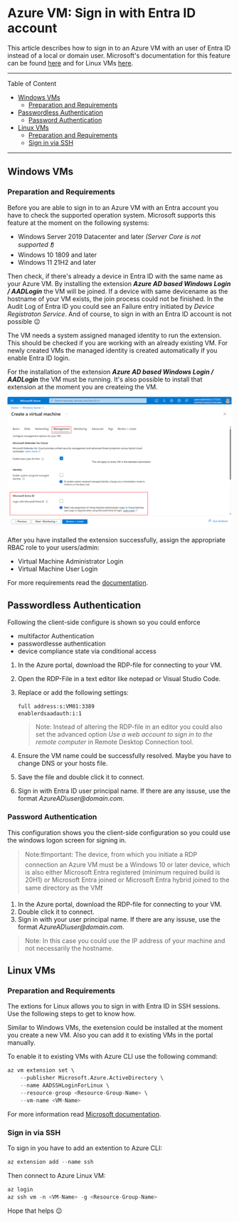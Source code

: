 # Azure VM: Sign in with Entra ID account

This article describes how to sign in to an Azure VM with an user of Entra ID instead of a local or domain user. Microsoft's documentation for this feature can be found [here](https://learn.microsoft.com/en-us/entra/identity/devices/howto-vm-sign-in-azure-ad-windows) and for Linux VMs [here](https://learn.microsoft.com/en-us/entra/identity/devices/howto-vm-sign-in-azure-ad-linux).

---

Table of Content

+ [Windows VMs](#windows-vms)
  + [Preparation and Requirements](#preparation-and-requirements)
+ [Passwordless Authentication](#passwordless-authentication)
  + [Password Authentication](#password-authentication)
+ [Linux VMs](#linux-vms)
  + [Preparation and Requirements](#preparation-and-requirements-1)
  + [Sign in via SSH](#sign-in-via-ssh)

---

## Windows VMs

### Preparation and Requirements

Before you are able to sign in to an Azure VM with an Entra account you have to check the supported operation system. Microsoft supports this feature at the moment on the following systems:

+ Windows Server 2019 Datacenter and later
*(Server Core is not supported :exclamation:)*
+ Windows 10 1809 and later
+ Windows 11 21H2 and later

Then check, if there's already a device in Entra ID with the same name as your Azure VM. By installing the extension ***Azure AD based Windows Login / AADLogin*** the VM will be joined. If a device with same devicename as the hostname of your VM exists, the join process could not be finished. In the Audit Log of Entra ID you could see an Failure entry initiated by *Device Registraton Service*. And of course, to sign in with an Entra ID account is not possible :wink:

The VM needs a system assigned managed identity to run the extension. This should be checked if you are working with an already existing VM. For newly created VMs the managed identity is created automatically if you enable Entra ID login.

For the installation of the extension ***Azure AD based Windows Login / AADLogin*** the VM must be running. It's also possible to install that extension at the moment you are createing the VM.

![Deployment of an VM](../Guides/_images/azure-portal-login-with-azure-ad.png)

After you have installed the extension successfully, assign the appropriate RBAC role to your users/admin:

+ Virtual Machine Administrator Login
+ Virtual Machine User Login

For more requirements read the [documentation](https://learn.microsoft.com/en-us/entra/identity/devices/howto-vm-sign-in-azure-ad-windows#requirements).

## Passwordless Authentication

Following the client-side configure is shown so you could enforce

+ multifactor Authentication
+ passwordlesse authentication
+ device compliance state via conditional access

1. In the Azure portal, download the RDP-file for connecting to your VM.
2. Open the RDP-File in a text editor like notepad or Visual Studio Code.
3. Replace or add the following settings:

    ```code
    full address:s:VM01:3389
    enablerdsaadauth:i:1
    ```

    > Note: Instead of altering the RDP-file in an editor you could also set the advanced option *Use a web account to sign in to the remote computer* in Remote Desktop Connection tool.
4. Ensure the VM name could be successfully resolved. Maybe you have to change DNS or your hosts file.
5. Save the file and double click it to connect.
6. Sign in with Entra ID user principal name. If there are any issuse, use the format *AzureAD\\user\@domain.com*.

### Password Authentication

This configuration shows you the client-side configuration so you could use the windows logon screen for signing in.

>Note::exclamation:Important: The device, from which you initiate a RDP connection an Azure VM must be a Windows 10 or later device, which is also either Microsoft Entra registered (minimum required build is 20H1) or Microsoft Entra joined or Microsoft Entra hybrid joined to the same directory as the VM:exclamation:

1. In the Azure portal, download the RDP-file for connecting to your VM.
2. Double click it to connect.
3. Sign in with your user principal name. If there are any issuse, use the format *AzureAD\\user\@domain.com*.

> Note: In this case you could use the IP address of your machine and not necessarily the hostname.

## Linux VMs

### Preparation and Requirements

The extions for Linux allows you to sign in with Entra ID in SSH sessions. Use the following steps to get to know how.

Similar to Windows VMs, the exetension could be installed at the moment you create a new VM. Also you can add it to existing VMs in the portal manually.

To enable it to existing VMs with Azure CLI use the following command:

```v
az vm extension set \
    --publisher Microsoft.Azure.ActiveDirectory \
    --name AADSSHLoginForLinux \
    --resource-group <Resource-Group-Name> \
    --vm-name <VM-Name>
```

For more information read [Microsoft documentation](https://learn.microsoft.com/en-us/entra/identity/devices/howto-vm-sign-in-azure-ad-linux#meet-requirements-for-login-with-microsoft-entra-id-using-openssh-certificate-based-authentication).

### Sign in via SSH

To sign in you have to add an extention to Azure CLI:

```v
az extension add --name ssh
```

Then connect to Azure Linux VM:

```v
az login
az ssh vm -n <VM-Name> -g <Resource-Group-Name>
```

Hope that helps :wink:
